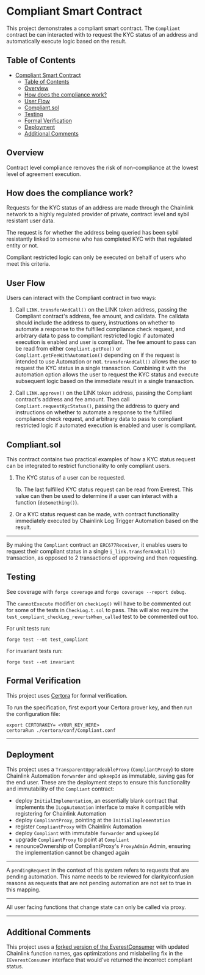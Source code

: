 # Compliant Smart Contract

This project demonstrates a compliant smart contract. The `Compliant` contract be can interacted with to request the KYC status of an address and automatically execute logic based on the result.

## Table of Contents

- [Compliant Smart Contract](#compliant-smart-contract)
  - [Table of Contents](#table-of-contents)
  - [Overview](#overview)
  - [How does the compliance work?](#how-does-the-compliance-work)
  - [User Flow](#user-flow)
  - [Compliant.sol](#compliantsol)
  - [Testing](#testing)
  - [Formal Verification](#formal-verification)
  - [Deployment](#deployment)
  - [Additional Comments](#additional-comments)

## Overview

Contract level compliance removes the risk of non-compliance at the lowest level of agreement execution.

## How does the compliance work?

Requests for the KYC status of an address are made through the Chainlink network to a highly regulated provider of private, contract level and sybil resistant user data.

The request is for whether the address being queried has been sybil resistantly linked to someone who has completed KYC with that regulated entity or not.

Compliant restricted logic can only be executed on behalf of users who meet this criteria.

## User Flow

Users can interact with the Compliant contract in two ways:

1. Call `LINK.transferAndCall()` on the LINK token address, passing the Compliant contract's address, fee amount, and calldata. The calldata should include the address to query, instructions on whether to automate a response to the fulfilled compliance check request, and arbitrary data to pass to compliant restricted logic if automated execution is enabled and user is compliant. The fee amount to pass can be read from either `Compliant.getFee()` or `Compliant.getFeeWithAutomation()` depending on if the request is intended to use Automation or not. `transferAndCall()` allows the user to request the KYC status in a single transaction. Combining it with the automation option allows the user to request the KYC status and execute subsequent logic based on the immediate result in a single transaction.

2. Call `LINK.approve()` on the LINK token address, passing the Compliant contract's address and fee amount. Then call `Compliant.requestKycStatus()`, passing the address to query and instructions on whether to automate a response to the fulfilled compliance check request, and arbitrary data to pass to compliant restricted logic if automated execution is enabled and user is compliant.

## Compliant.sol

This contract contains two practical examples of how a KYC status request can be integrated to restrict functionality to only compliant users.

1. The KYC status of a user can be requested.

   1b. The last fulfilled KYC status request can be read from Everest. This value can then be used to determine if a user can interact with a function (`doSomething()`).

2. Or a KYC status request can be made, with contract functionality immediately executed by Chainlink Log Trigger Automation based on the result.

---

By making the `Compliant` contract an `ERC677Receiver`, it enables users to request their compliant status in a single `i_link.transferAndCall()` transaction, as opposed to 2 transactions of approving and then requesting.

## Testing

See coverage with `forge coverage` and `forge coverage --report debug`.

The `cannotExecute` modifier on `checkLog()` will have to be commented out for some of the tests in `CheckLog.t.sol` to pass. This will also require the `test_compliant_checkLog_revertsWhen_called` test to be commented out too.

For unit tests run:

```
forge test --mt test_compliant
```

For invariant tests run:

```
forge test --mt invariant
```

## Formal Verification

This project uses [Certora](https://docs.certora.com/en/latest/) for formal verification.

To run the specification, first export your Certora prover key, and then run the configuration file:

```
export CERTORAKEY= <YOUR_KEY_HERE>
certoraRun ./certora/conf/Compliant.conf
```

---

## Deployment

This project uses a `TransparentUpgradeableProxy` (`CompliantProxy`) to store Chainlink Automation `forwarder` and `upkeepId` as immutable, saving gas for the end user. These are the deployment steps to ensure this functionality and immutability of the `Compliant` contract:

- deploy `InitialImplementation`, an essentially blank contract that implements the `ILogAutomation` interface to make it compatible with registering for Chainlink Automation
- deploy `CompliantProxy`, pointing at the `InitialImplementation`
- register `CompliantProxy` with Chainlink Automation
- deploy `Compliant` with immutable `forwarder` and `upkeepId`
- upgrade `CompliantProxy` to point at `Compliant`
- renounceOwnership of CompliantProxy's `ProxyAdmin` Admin, ensuring the implementation cannot be changed again

---

A `pendingRequest` in the context of this system refers to requests that are pending automation. This name needs to be reviewed for clarity/confusion reasons as requests that are not pending automation are not set to true in this mapping.

---

All user facing functions that change state can only be called via proxy.

---

## Additional Comments

This project uses a [forked version of the EverestConsumer](https://github.com/palmcivet7/everest-chainlink-consumer) with updated Chainlink function names, gas optimizations and mislabelling fix in the `IEverestConsumer` interface that would've returned the incorrect compliant status.
